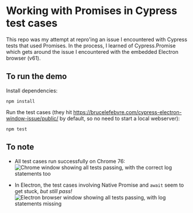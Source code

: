 # Working with Promises in Cypress test cases

This repo was my attempt at repro'ing an issue I encountered with Cypress tests that used Promises. In the process, I learned of Cypress.Promise which gets around the issue I encountered with the embedded Electron browser (v61).

## To run the demo

Install dependencies:

    npm install

Run the test cases (they hit https://brucelefebvre.com/cypress-electron-window-issue/public/ by default, so no need to start a local webserver):

    npm test

## To note

- All test cases run successfully on Chrome 76:
![Chrome window showing all tests passing, with the correct log statements too](https://raw.githubusercontent.com/blefebvre/cypress-electron-window-issue/master/img/chrome.png)

- In Electron, the test cases involving Native Promise and `await` seem to get stuck, _but still pass!_
![Electron browser window showing all tests passing, with log statements missing](https://raw.githubusercontent.com/blefebvre/cypress-electron-window-issue/master/img/electron.png)
